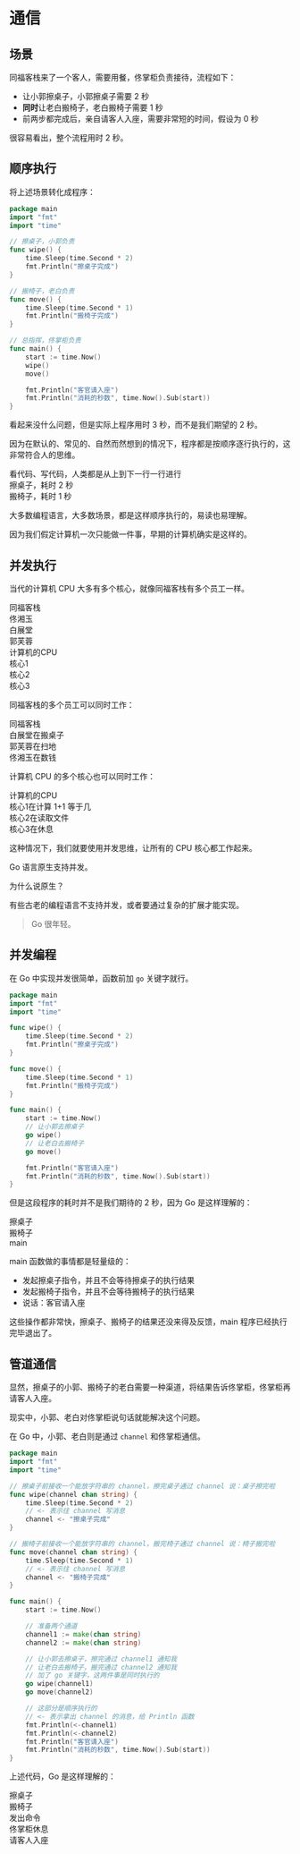 # 通信

## 场景

同福客栈来了一个客人，需要用餐，佟掌柜负责接待，流程如下：

- 让小郭擦桌子，小郭擦桌子需要 2 秒
- **同时**让老白搬椅子，老白搬椅子需要 1 秒
- 前两步都完成后，亲自请客人入座，需要非常短的时间，假设为 0 秒

很容易看出，整个流程用时 2 秒。

## 顺序执行

将上述场景转化成程序：

<div class="run"></div>

```go
package main
import "fmt"
import "time"

// 擦桌子，小郭负责
func wipe() {
    time.Sleep(time.Second * 2)
    fmt.Println("擦桌子完成")
}

// 搬椅子，老白负责
func move() {
    time.Sleep(time.Second * 1)
    fmt.Println("搬椅子完成")
}

// 总指挥，佟掌柜负责
func main() {
    start := time.Now()
    wipe()
    move()

    fmt.Println("客官请入座")
    fmt.Println("消耗的秒数", time.Now().Sub(start))
}
```

看起来没什么问题，但是实际上程序用时 3 秒，而不是我们期望的 2 秒。

因为在默认的、常见的、自然而然想到的情况下，程序都是按顺序逐行执行的，这非常符合人的思维。

<div class="banner">看代码、写代码，人类都是从上到下一行一行进行</div>

<div class="bg-cyan flex flex-col gap-2 p-4">
    <div class="brick-yellow w-72 text-start pl-2 text-sm">擦桌子，耗时 2 秒</div>
    <div class="brick-yellow w-36 text-start pl-2 text-sm">搬椅子，耗时 1 秒</div>
</div>

大多数编程语言，大多数场景，都是这样顺序执行的，易读也易理解。

因为我们假定计算机一次只能做一件事，早期的计算机确实是这样的。

## 并发执行

当代的计算机 CPU 大多有多个核心，就像同福客栈有多个员工一样。

<div class="bg-cyan flex flex-row p-4 gap-4">
    <div class="flex flex-col bg-yellow p-0 pb-4 gap-2">
        <div class="bg-cyan text-center mt-0 px-8 w-full rounded-none">同福客栈</div>
        <div class="brick mx-4 px-2">佟湘玉</div>
        <div class="brick mx-4 px-2">白展堂</div>
        <div class="brick mx-4 px-2">郭芙蓉</div>
    </div>
    <div class="flex flex-col bg-yellow p-0 pb-4 gap-2">
        <div class="bg-cyan text-center px-8 mt-0 w-full rounded-none">计算机的CPU</div>
        <div class="brick mx-4 px-2">核心1</div>
        <div class="brick mx-4 px-2">核心2</div>
        <div class="brick mx-4 px-2">核心3</div>
    </div>
</div>

同福客栈的多个员工可以同时工作：

<div class="bg-cyan flex flex-row p-4 gap-4 border-r-4 border-red-400">
    <div class="flex flex-col bg-yellow p-0 pb-4 gap-2">
        <div class="bg-cyan text-center mt-0 px-8 w-full rounded-none">同福客栈</div>
        <div class="flex flex-row gap-1">
            <div class="brick mx-4 px-2">白展堂在搬桌子</div>
            <div class="brick mx-4 px-2">郭芙蓉在扫地</div>
            <div class="brick mx-4 px-2">佟湘玉在数钱</div>
        </div>
    </div>
</div>

计算机 CPU 的多个核心也可以同时工作：

<div class="bg-cyan flex flex-row p-4 gap-4 border-r-4 border-red-400">
    <div class="flex flex-col bg-yellow p-0 pb-4 gap-2">
        <div class="bg-cyan text-center px-8 mt-0 w-full rounded-none">计算机的CPU</div>
        <div class="flex flex-row gap-1">
            <div class="brick mx-4 px-2">核心1在计算 1+1 等于几</div>
            <div class="brick mx-4 px-2">核心2在读取文件</div>
            <div class="brick mx-4 px-2">核心3在休息</div>
        </div>
    </div>
</div>

这种情况下，我们就要使用并发思维，让所有的 CPU 核心都工作起来。

Go 语言原生支持并发。

<div class="banner">为什么说原生？</div>

有些古老的编程语言不支持并发，或者要通过复杂的扩展才能实现。

> Go 很年轻。

## 并发编程

在 Go 中实现并发很简单，函数前加 `go` 关键字就行。

<div class="run"></div>

```go
package main
import "fmt"
import "time"

func wipe() {
    time.Sleep(time.Second * 2)
    fmt.Println("擦桌子完成")
}

func move() {
    time.Sleep(time.Second * 1)
    fmt.Println("搬椅子完成")
}

func main() {
    start := time.Now()
    // 让小郭去擦桌子
    go wipe()
    // 让老白去搬椅子
    go move()

    fmt.Println("客官请入座")
    fmt.Println("消耗的秒数", time.Now().Sub(start))
}
```

但是这段程序的耗时并不是我们期待的 2 秒，因为 Go 是这样理解的：

<div class="bg-cyan flex flex-col gap-4 p-2">
    <div class="brick w-full">擦桌子</div>
    <div class="brick w-1/2">搬椅子</div>
    <div class="brick w-24">main</div>
</div>

main 函数做的事情都是轻量级的：

- 发起擦桌子指令，并且不会等待擦桌子的执行结果
- 发起搬椅子指令，并且不会等待搬椅子的执行结果
- 说话：客官请入座

这些操作都非常快，擦桌子、搬椅子的结果还没来得及反馈，main 程序已经执行完毕退出了。

## 管道通信

显然，擦桌子的小郭、搬椅子的老白需要一种渠道，将结果告诉佟掌柜，佟掌柜再请客人入座。

现实中，小郭、老白对佟掌柜说句话就能解决这个问题。

在 Go 中，小郭、老白则是通过 `channel` 和佟掌柜通信。

<div class="run"></div>

```go
package main
import "fmt"
import "time"

// 擦桌子前接收一个能放字符串的 channel，擦完桌子通过 channel 说：桌子擦完啦
func wipe(channel chan string) {
    time.Sleep(time.Second * 2)
    // <- 表示往 channel 写消息
    channel <- "擦桌子完成"
}

// 搬椅子前接收一个能放字符串的 channel，搬完椅子通过 channel 说：椅子搬完啦
func move(channel chan string) {
    time.Sleep(time.Second * 1)
    // <- 表示往 channel 写消息
    channel <- "搬椅子完成"
}

func main() {
    start := time.Now()

    // 准备两个通道
    channel1 := make(chan string)
    channel2 := make(chan string)

    // 让小郭去擦桌子，擦完通过 channel1 通知我
    // 让老白去搬椅子，搬完通过 channel2 通知我
    // 加了 go 关键字，这两件事是同时执行的
    go wipe(channel1)
    go move(channel2)

    // 这部分是顺序执行的
    // <- 表示拿出 channel 的消息，给 Println 函数
    fmt.Println(<-channel1)
    fmt.Println(<-channel2)
    fmt.Println("客官请入座")
    fmt.Println("消耗的秒数", time.Now().Sub(start))
}
```

上述代码，Go 是这样理解的：

<div class="bg-cyan flex flex-col gap-4 p-2">
    <div class="brick mr-24">擦桌子</div>
    <div class="w-1/2">
        <div class="brick mr-12">搬椅子</div>
    </div>
    <div class="flex flex-row w-full">
        <div class="brick w-24 rounded-r-none">发出命令</div>
        <div class="bg-sky-500/10 text-center border border-yellow-50/40 justify-center flex flex-grow">佟掌柜休息</div>
        <div class="bg-sky w-24 text-center rounded rounded-l-none">请客人入座</div>
    </div>  
</div>
